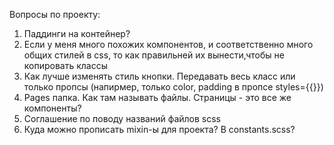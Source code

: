 Вопросы по проекту:

1. Паддинги на контейнер?
2. Если у меня много похожих компонентов, и соответственно много общих стилей в css, то как правильней их вынести,чтобы не копировать классы
3. Как лучше изменять стиль кнопки. Передавать весь класс или только пропсы (напирмер, только color, padding в пропсе styles={{}})
4. Pages папка. Как там называть файлы. Страницы - это все же компоненты?
5. Соглашение по поводу названий файлов scss
6. Куда можно прописать mixin-ы для проекта? В constants.scss?